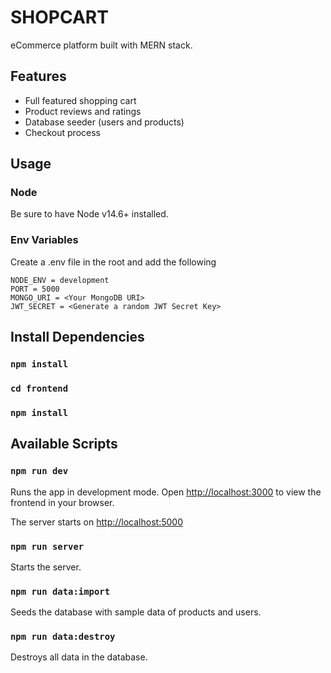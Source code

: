 # SHOPCART

eCommerce platform built with MERN stack. 

## Features

- Full featured shopping cart
- Product reviews and ratings
- Database seeder (users and products)
- Checkout process 
## Usage

### Node

Be sure to have Node v14.6+ installed. 
### Env Variables 
Create a  .env file in the root and add the following
```
NODE_ENV = development
PORT = 5000
MONGO_URI = <Your MongoDB URI>
JWT_SECRET = <Generate a random JWT Secret Key>
```
## Install Dependencies 
### `npm install`
### `cd frontend`
### `npm install`

## Available Scripts 
### `npm run dev`
Runs the app in development mode. 
Open [http://localhost:3000](http://localhost:3000) to view the frontend in your browser.

The server starts on [http://localhost:5000](http://localhost:5000)
### `npm run server`
Starts the server.

### `npm run data:import`
Seeds the database with sample data of products and users.
### `npm run data:destroy`
Destroys all data in the database. 